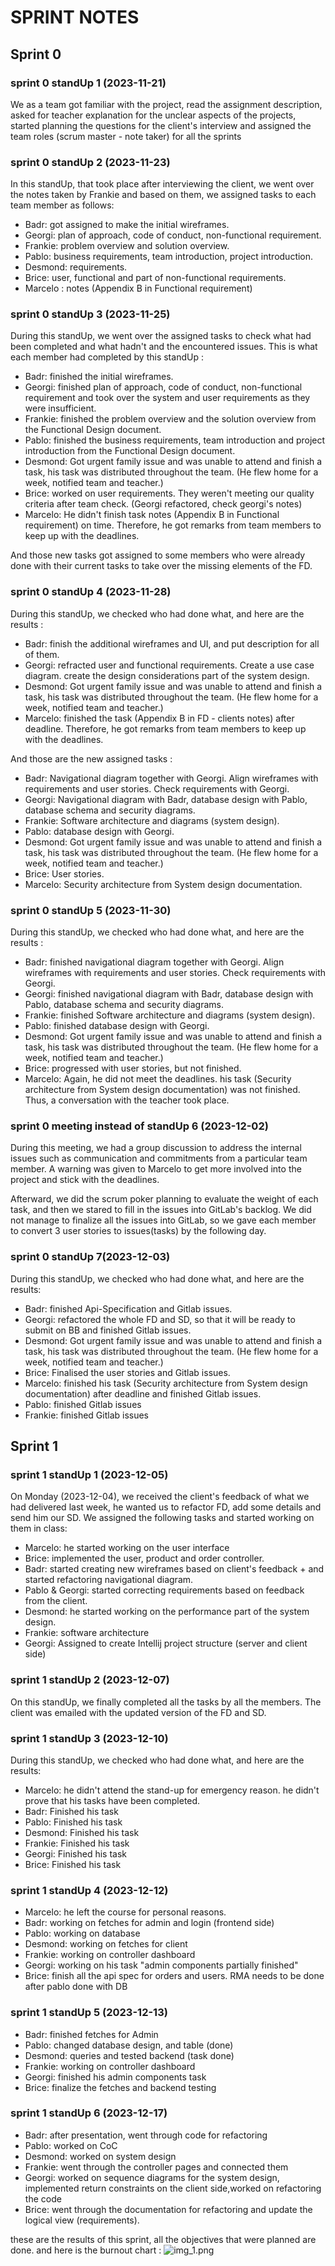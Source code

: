 # SPRINT NOTES



## Sprint 0
### sprint 0 standUp 1 (2023-11-21)

We as a team got familiar with the project, read the assignment description, asked for teacher explanation for the unclear aspects of the projects, started planning the questions 
for the client's interview and assigned the team roles (scrum master - note taker) for all the sprints  

### sprint 0 standUp 2 (2023-11-23)

In this standUp, that took place after interviewing the client, we went over the notes taken by Frankie and based on them, we assigned tasks to each team member as follows: 
* Badr: got assigned to make the initial wireframes.
* Georgi: plan of approach, code of conduct, non-functional requirement.
* Frankie: problem overview and solution overview.
* Pablo: business requirements, team introduction, project introduction. 
* Desmond: requirements.
* Brice: user, functional and part of non-functional requirements.
* Marcelo : notes (Appendix B in Functional requirement)


### sprint 0 standUp 3 (2023-11-25)

During this standUp, we went over the assigned tasks to check what had been completed and what hadn't and the encountered issues.
This is what each member had completed by this standUp : 
* Badr: finished the initial wireframes. 
* Georgi: finished plan of approach, code of conduct, non-functional requirement and took over the system and user requirements as they were insufficient.
* Frankie: finished the problem overview and the solution overview from the Functional Design document.
* Pablo: finished the business requirements, team introduction and project introduction from the Functional Design document.
* Desmond: Got urgent family issue and was unable to attend and finish a task, his task was distributed throughout the team. (He flew home for a week, notified team and teacher.)
* Brice: worked on user requirements. They weren't meeting our quality criteria after team check. (Georgi refactored, check georgi's notes)
* Marcelo: He didn't finish task notes (Appendix B in Functional requirement) on time. Therefore, he got remarks from team members to keep up with the deadlines.

And those new tasks got assigned to some members who were already done with their current tasks to take over the missing elements of the FD.


### sprint 0 standUp 4 (2023-11-28)
During this standUp, we checked who had done what, and here are the results : 
* Badr: finish the additional wireframes and UI, and put description for all of them. 
* Georgi: refracted user and functional requirements. Create a use case diagram. create the design considerations part of the system design.
* Desmond: Got urgent family issue and was unable to attend and finish a task, his task was distributed throughout the team. (He flew home for a week, notified team and teacher.)
* Marcelo: finished the task (Appendix B in FD - clients notes) after deadline. Therefore, he got remarks from team members to keep up with the deadlines.

And those are the new assigned tasks : 

* Badr: Navigational diagram together with Georgi. Align wireframes with requirements and user stories. Check requirements with Georgi.
* Georgi: Navigational diagram with Badr, database design with Pablo, database schema and security diagrams.
* Frankie: Software architecture and diagrams (system design).
* Pablo: database design with Georgi. 
* Desmond: Got urgent family issue and was unable to attend and finish a task, his task was distributed throughout the team. (He flew home for a week, notified team and teacher.)
* Brice: User stories.
* Marcelo: Security architecture from System design documentation.

### sprint 0 standUp 5 (2023-11-30)
During this standUp, we checked who had done what, and here are the results :

* Badr: finished navigational diagram together with Georgi. Align wireframes with requirements and user stories. Check requirements with Georgi.
* Georgi: finished navigational diagram with Badr, database design with Pablo, database schema and security diagrams.
* Frankie: finished Software architecture and diagrams (system design).
* Pablo: finished database design with Georgi.
* Desmond: Got urgent family issue and was unable to attend and finish a task, his task was distributed throughout the team. (He flew home for a week, notified team and teacher.)
* Brice: progressed with user stories, but not finished.
* Marcelo: Again, he did not meet the deadlines. his task (Security architecture from System design documentation) was not finished. Thus, a conversation with the teacher took place.


### sprint 0 meeting instead of standUp 6 (2023-12-02)
During this meeting, we had a group discussion to address the internal issues such as communication and commitments from a particular team member. 
A warning was given to Marcelo to get more involved into the project and stick with the deadlines. 

Afterward, we did the scrum poker planning to evaluate the weight of each task, and then we stared to fill in the issues into GitLab's backlog. We did not manage to finalize all 
the issues into GitLab, so we gave each member to convert 3 user stories to issues(tasks) by the following day.


### sprint 0  standUp 7(2023-12-03)
During this standUp, we checked who had done what, and here are the results:
* Badr: finished Api-Specification and Gitlab issues. 
* Georgi: refactored the whole FD and SD, so that it will be ready to submit on BB and finished Gitlab issues.
* Desmond: Got urgent family issue and was unable to attend and finish a task, his task was distributed throughout the team. (He flew home for a week, notified team and teacher.)
* Brice: Finalised the user stories and Gitlab issues.
* Marcelo: finished his task (Security architecture from System design documentation) after deadline and finished Gitlab issues. 
* Pablo: finished Gitlab issues
* Frankie: finished Gitlab issues


## Sprint 1
### sprint 1 standUp 1 (2023-12-05)
On Monday (2023-12-04), we received the client's feedback of what we had delivered last week, he wanted us to refactor FD, add some details and send him our SD.
We assigned the following tasks and started working on them in class: 
* Marcelo: he started working on the user interface
* Brice: implemented the user, product and order controller.
* Badr: started creating new wireframes based on client's feedback + and started refactoring navigational diagram.
* Pablo & Georgi: started correcting requirements based on feedback from the client.
* Desmond: he started working on the performance part of the system design.
* Frankie: software architecture
* Georgi: Assigned to create Intellij project structure (server and client side)


### sprint 1 standUp 2 (2023-12-07)
On this standUp, we finally completed all the tasks by all the members. The client was emailed with the updated version of the FD and SD.


### sprint 1 standUp 3 (2023-12-10)
During this standUp, we checked who had done what, and here are the results:
* Marcelo: he didn't attend the stand-up for emergency reason. he didn't prove that his tasks have been completed.
* Badr: Finished his task
* Pablo: Finished his task
* Desmond: Finished his task
* Frankie: Finished his task
* Georgi: Finished his task
* Brice: Finished his task


### sprint 1 standUp 4 (2023-12-12)
* Marcelo: he left the course for personal reasons.
* Badr: working on fetches for admin and login (frontend side)
* Pablo: working on database
* Desmond: working on fetches for client
* Frankie: working on controller dashboard
* Georgi: working on his task "admin components partially finished"
* Brice: finish all the api spec for orders and users. RMA needs to be done after pablo done with DB


### sprint 1 standUp 5 (2023-12-13)
* Badr: finished fetches for Admin
* Pablo: changed database design, and table (done)
* Desmond: queries and tested backend (task done) 
* Frankie: working on controller dashboard
* Georgi: finished his admin components task
* Brice: finalize the fetches and backend testing


### sprint 1 standUp 6 (2023-12-17)
* Badr: after presentation, went through code for refactoring 
* Pablo: worked on CoC
* Desmond: worked on system design
* Frankie: went through the controller pages and connected them
* Georgi: worked on sequence diagrams for the system design, implemented return constraints on the client side,worked on refactoring the code 
* Brice: went through the documentation for refactoring and update the logical view (requirements).


these are the results of this sprint, all the objectives that were planned are done. and here is the burnout chart : 
![img_1.png](img_1.png)

